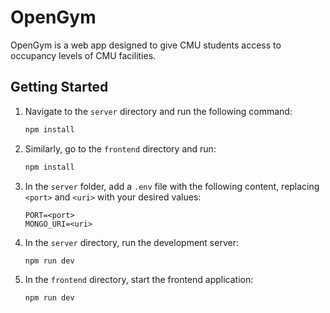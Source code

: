 # OpenGym

OpenGym is a web app designed to give CMU students access to occupancy levels of CMU facilities.

## Getting Started

1. Navigate to the `server` directory and run the following command:

    ```bash
    npm install
    ```

2. Similarly, go to the `frontend` directory and run:

    ```bash
    npm install
    ```

3. In the `server` folder, add a `.env` file with the following content, replacing `<port>` and `<uri>` with your desired values:

    ```env
    PORT=<port>
    MONGO_URI=<uri>
    ```

4. In the `server` directory, run the development server:

    ```bash
    npm run dev
    ```

5. In the `frontend` directory, start the frontend application:

    ```bash
    npm run dev
    ```
